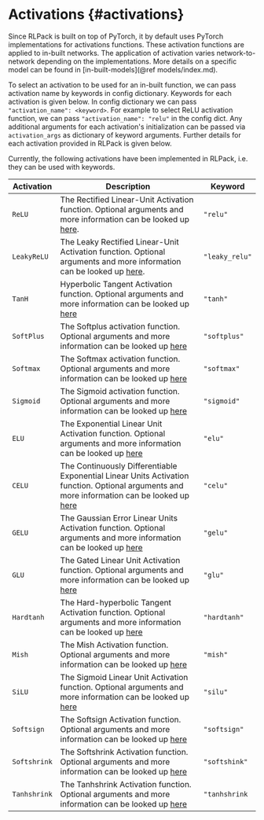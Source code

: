 # Activations {#activations}

Since RLPack is built on top of PyTorch, it by default uses PyTorch implementations for activations functions. These 
activation functions are applied to in-built networks. The application of activation varies network-to-network 
depending on the implementations. More details on a specific model can be found in [in-built-models](@ref models/index.md).

To select an activation to be used for an in-built function, we can pass activation name by keywords in config 
dictionary. Keywords for each activation is given below. In config dictionary we can pass `"activation_name": <keyword>`. 
For example to select ReLU activation function, we can pass `"activation_name": "relu"` in the config dict. Any additional 
arguments for each activation's initialization can be passed via `activation_args` as dictionary of keyword arguments. 
Further details for each activation provided in RLPack is given below. 

Currently, the following activations have been implemented in RLPack, i.e. they can be used with keywords. 

| Activation   | Description                                                                                                                                                                                                               | Keyword        |
|--------------|---------------------------------------------------------------------------------------------------------------------------------------------------------------------------------------------------------------------------|----------------|
| `ReLU`       | The Rectified Linear-Unit Activation function. Optional arguments and more information can be looked up [here](https://pytorch.org/docs/stable/generated/torch.nn.ReLU.html).                                             | `"relu"`       |
| `LeakyReLU`  | The Leaky Rectified Linear-Unit Activation function. Optional arguments and more information can be looked up [here](https://pytorch.org/docs/stable/generated/torch.nn.LeakyReLU.html).                                  | `"leaky_relu"` |
| `TanH`       | Hyperbolic Tangent Activation function. Optional arguments and more information can be looked up [here](https://pytorch.org/docs/stable/generated/torch.nn.tanH.html)                                                     | `"tanh"`       |
| `SoftPlus`   | The Softplus activation function. Optional arguments and more information can be looked up [here](https://pytorch.org/docs/stable/generated/torch.nn.Softplus.html)                                                       | `"softplus"`   |
| `Softmax`    | The Softmax activation function. Optional arguments and more information can be looked up [here](https://pytorch.org/docs/stable/generated/torch.nn.Softmax.html)                                                         | `"softmax"`    |
| `Sigmoid`    | The Sigmoid activation function. Optional arguments and more information can be looked up [here](https://pytorch.org/docs/stable/generated/torch.nn.Sigmoid.html)                                                         | `"sigmoid"`    |
| `ELU`        | The Exponential Linear Unit Activation function. Optional arguments and more information can be looked up [here](https://pytorch.org/docs/stable/generated/torch.nn.ELU.html#torch.nn.ELU)                                | `"elu"`        |
| `CELU`       | The Continuously Differentiable Exponential Linear Units Activation function. Optional arguments and more information can be looked up [here](https://pytorch.org/docs/stable/generated/torch.nn.CELU.html#torch.nn.CELU) | `"celu"`       |
| `GELU`       | The Gaussian Error Linear Units Activation function. Optional arguments and more information can be looked up [here](https://pytorch.org/docs/stable/generated/torch.nn.GELU.html#torch.nn.GELU)                          | `"gelu"`       |
| `GLU`        | The Gated Linear Unit Activation function. Optional arguments and more information can be looked up [here](https://pytorch.org/docs/stable/generated/torch.nn.GLU.html#torch.nn.GLU)                                      | `"glu"`        |
| `Hardtanh`   | The Hard-hyperbolic Tangent Activation function. Optional arguments and more information can be looked up [here](https://pytorch.org/docs/stable/generated/torch.nn.Hardtanh.html#torch.nn.Hardtanh)                      | `"hardtanh"`   |
| `Mish`       | The Mish Activation function. Optional arguments and more information can be looked up [here](https://pytorch.org/docs/stable/generated/torch.nn.Mish.html#torch.nn.Mish)                                                 | `"mish"`       |
| `SiLU`       | The Sigmoid Linear Unit  Activation function. Optional arguments and more information can be looked up [here](https://pytorch.org/docs/stable/generated/torch.nn.SiLU.html#torch.nn.SiLU)                                 | `"silu"`       |
| `Softsign`   | The Softsign Activation function. Optional arguments and more information can be looked up [here](https://pytorch.org/docs/stable/generated/torch.nn.SiLU.html#torch.nn.SoftSign)                                         | `"softsign"`   |
| `Softshrink` | The Softshrink Activation function. Optional arguments and more information can be looked up [here](https://pytorch.org/docs/stable/generated/torch.nn.Softshrink.html#torch.nn.Softshrink)                               | `"softshink"`  |
| `Tanhshrink` | The Tanhshrink Activation function. Optional arguments and more information can be looked up [here](https://pytorch.org/docs/stable/generated/torch.nn.Tanhshrink.html#torch.nn.Tanhshrink)                               | `"tanhshrink`  |